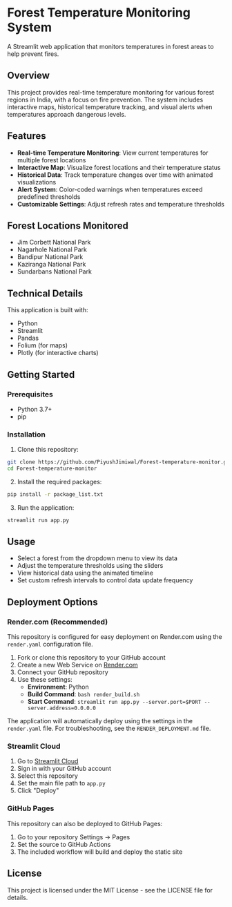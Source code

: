 # Forest Temperature Monitoring System

A Streamlit web application that monitors temperatures in forest areas to help prevent fires.

## Overview

This project provides real-time temperature monitoring for various forest regions in India, with a focus on fire prevention. The system includes interactive maps, historical temperature tracking, and visual alerts when temperatures approach dangerous levels.

## Features

- **Real-time Temperature Monitoring**: View current temperatures for multiple forest locations
- **Interactive Map**: Visualize forest locations and their temperature status
- **Historical Data**: Track temperature changes over time with animated visualizations
- **Alert System**: Color-coded warnings when temperatures exceed predefined thresholds
- **Customizable Settings**: Adjust refresh rates and temperature thresholds

## Forest Locations Monitored

- Jim Corbett National Park
- Nagarhole National Park
- Bandipur National Park
- Kaziranga National Park
- Sundarbans National Park

## Technical Details

This application is built with:
- Python
- Streamlit
- Pandas
- Folium (for maps)
- Plotly (for interactive charts)

## Getting Started

### Prerequisites
- Python 3.7+
- pip

### Installation

1. Clone this repository:
```bash
git clone https://github.com/PiyushJimiwal/Forest-temperature-monitor.git
cd Forest-temperature-monitor
```

2. Install the required packages:
```bash
pip install -r package_list.txt
```

3. Run the application:
```bash
streamlit run app.py
```

## Usage

- Select a forest from the dropdown menu to view its data
- Adjust the temperature thresholds using the sliders
- View historical data using the animated timeline
- Set custom refresh intervals to control data update frequency

## Deployment Options

### Render.com (Recommended)

This repository is configured for easy deployment on Render.com using the `render.yaml` configuration file.

1. Fork or clone this repository to your GitHub account
2. Create a new Web Service on [Render.com](https://render.com/)
3. Connect your GitHub repository
4. Use these settings:
   - **Environment**: Python
   - **Build Command**: `bash render_build.sh`
   - **Start Command**: `streamlit run app.py --server.port=$PORT --server.address=0.0.0.0`

The application will automatically deploy using the settings in the `render.yaml` file. For troubleshooting, see the `RENDER_DEPLOYMENT.md` file.

### Streamlit Cloud

1. Go to [Streamlit Cloud](https://streamlit.io/cloud)
2. Sign in with your GitHub account
3. Select this repository
4. Set the main file path to `app.py`
5. Click "Deploy"

### GitHub Pages

This repository can also be deployed to GitHub Pages:

1. Go to your repository Settings → Pages
2. Set the source to GitHub Actions
3. The included workflow will build and deploy the static site

## License

This project is licensed under the MIT License - see the LICENSE file for details.